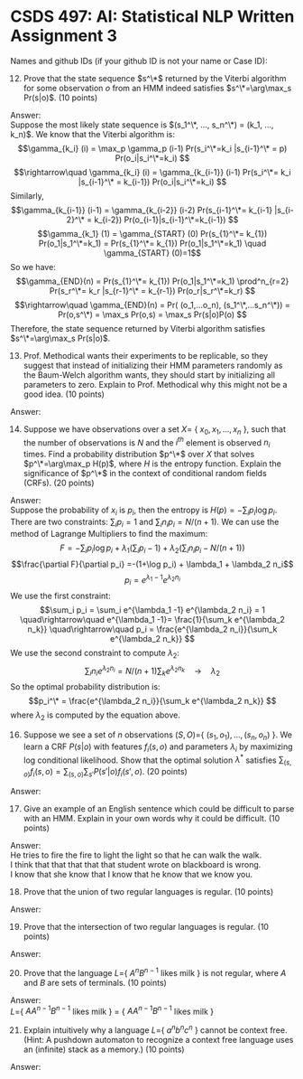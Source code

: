 # CSDS 497: AI: Statistical NLP  Written Assignment 3

Names and github IDs (if your github ID is not your name or Case ID):
 
12. Prove that the state sequence $s^\*$ returned by the Viterbi algorithm for some observation $o$ from an HMM indeed satisfies $s^\*=\arg\max_s Pr(s|o)$. (10 points)

Answer:   
Suppose the most likely state sequence is $(s_1^\*, ..., s_n^\*) = (k_1, ..., k_n)$. We know that the Viterbi algorithm is:
$$\gamma_{k_i} (i) = \max_p \gamma_p (i-1) Pr(s_i^\*=k_i |s_{i-1}^\* = p) Pr(o_i|s_i^\*=k_i) $$
$$\rightarrow\quad \gamma_{k_i} (i) = \gamma_{k_{i-1}} (i-1) Pr(s_i^\*= k_i |s_{i-1}^\* = k_{i-1}) Pr(o_i|s_i^\*=k_i) $$
Similarly,
$$\gamma_{k_{i-1}} (i-1) = \gamma_{k_{i-2}} (i-2) Pr(s_{i-1}^\*= k_{i-1} |s_{i-2}^\* = k_{i-2}) Pr(o_{i-1}|s_{i-1}^\*=k_{i-1}) $$
$$\gamma_{k_1} (1) = \gamma_{START} (0) Pr(s_{1}^\*= k_{1}) Pr(o_1|s_1^\*=k_1) = Pr(s_{1}^\*= k_{1}) Pr(o_1|s_1^\*=k_1) \quad \gamma_{START} (0)=1$$
So we have:
$$\gamma_{END}(n) = Pr(s_{1}^\*= k_{1}) Pr(o_1|s_1^\*=k_1) \prod^n_{r=2} Pr(s_r^\*= k_r |s_{r-1}^\* = k_{r-1}) Pr(o_r|s_r^\*=k_r) $$
$$\rightarrow\quad \gamma_{END}(n) = Pr( (o_1,...o_n), (s_1^\*,...s_n^\*)) = Pr(o,s^\*) = \max_s Pr(o,s) = \max_s Pr(s|o)P(o) $$
Therefore, the state sequence returned by Viterbi algorithm satisfies $s^\*=\arg\max_s Pr(s|o)$.


13.	Prof. Methodical wants their experiments to be replicable, so they suggest that instead of initializing their HMM parameters randomly as the Baum-Welch algorithm wants, they should start by initializing all parameters to zero. Explain to Prof. Methodical why this might not be a good idea. (10 points)

Answer: 

14.	Suppose we have observations over a set $X=$ \{ $x_0, x_1,\ldots, x_n$ \}, such that the number of observations is $N$ and the $i^{th}$ element is observed $n_i$ times. Find a probability distribution $p^\*$ over $X$ that solves $p^\*=\arg\max_p H(p)$, where $H$ is the entropy function. Explain the significance of $p^\*$ in the context of conditional random fields (CRFs). (20 points)

Answer:     
Suppose the probability of $x_i$ is $p_i$, then the entropy is $H(p) = -\sum_i p_i \log p_i$. There are two constraints: $\sum_i p_i=1$ and $\sum_i n_i p_i = N/(n+1)$. We can use the method of Lagrange Multipliers to find the maximum:
$$F =  -\sum_i p_i \log p_i + \lambda_1 (\sum_i p_i-1) + \lambda_2 (\sum_i n_i p_i - N/(n+1))$$
$$\frac{\partial F}{\partial p_i} =-(1+\log p_i) + \lambda_1 + \lambda_2 n_i$$
$$p_i = e^{\lambda_1 -1} e^{\lambda_2 n_i} $$
We use the first constraint: 
$$\sum_i p_i = \sum_i e^{\lambda_1 -1} e^{\lambda_2 n_i} = 1  \quad\rightarrow\quad e^{\lambda_1 -1}= \frac{1}{\sum_k e^{\lambda_2 n_k}} \quad\rightarrow\quad p_i = \frac{e^{\lambda_2 n_i}}{\sum_k e^{\lambda_2 n_k}} $$
We use the second constraint to compute $\lambda_2$:
$$\sum_i n_i e^{\lambda_2 n_i} = N/(n+1) \sum_k e^{\lambda_2 n_k} \quad\rightarrow\quad \lambda_2$$
So the optimal probability distribution is:
$$p_i^\* = \frac{e^{\lambda_2 n_i}}{\sum_k e^{\lambda_2 n_k}} $$
where $\lambda_2$ is computed by the equation above.


16.	Suppose we see a set of $n$ observations $(S,O)=$\{ $(s_1,o_1),\ldots ,(s_n, o_n)$ \}. We learn a CRF $P(s|o)$ with features $f_i(s, o)$ and parameters $\lambda_i$ by maximizing log conditional likelihood. Show that the optimal solution $\lambda^*$ satisfies $\sum_{(s,o)} f_i(s, o)= \sum_{(s,o)} \sum_{s'} P(s'|o) f_i(s', o)$.  (20 points)

Answer: 

17.	Give an example of an English sentence which could be difficult to parse with an HMM. Explain in your own words why it could be difficult. (10 points)

Answer:    
He tries to fire the fire to light the light so that he can walk the walk.     
I think that that that that that student wrote on blackboard is wrong.     
I know that she know that I know that he know that we know you.      


18.	Prove that the union of two regular languages is regular. (10 points)

Answer:


19.	Prove that the intersection of two regular languages is regular. (10 points)

Answer:

20.	Prove that the language $L=$\{ $A^nB^{n-1}$ likes milk \} is not regular, where $A$ and $B$ are sets of terminals. (10 points)

Answer:      
$L=$\{ $A A^{n-1}B^{n-1}$ likes milk \} = \{ $A A^{n-1}B^{n-1}$ likes milk \}

21.	Explain intuitively why a language $L=$\{ $a^nb^nc^n$ \}  cannot be context free. (Hint: A pushdown automaton to recognize a context free language uses an (infinite) stack as a memory.) (10 points)

Answer: 

